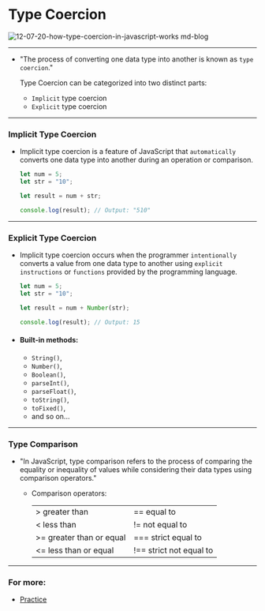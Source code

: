 # Type Coercion 

![12-07-20-how-type-coercion-in-javascript-works md-blog](https://github.com/saidali-ibn-zafar/Deep-JS-Foundations-V3/assets/120341849/e53805a6-2c45-4926-8665-bc332a3b9321)

-----
- "The process of converting one data type into another is known as `type coercion`."

  Type Coercion can be categorized into two distinct parts: 
    - `Implicit` type coercion
    - `Explicit` type coercion
-----
### Implicit Type Coercion
- Implicit type coercion is a feature of JavaScript that `automatically` converts one data type into another during an operation or comparison.
 
  ```js
  let num = 5;
  let str = "10";

  let result = num + str;

  console.log(result); // Output: "510"

  ```
-----
### Explicit Type Coercion
- Implicit type coercion occurs when the programmer `intentionally` converts a value from one data type to another using `explicit instructions` or `functions` provided by the programming language.
 
  ```js
  let num = 5;
  let str = "10";

  let result = num + Number(str);

  console.log(result); // Output: 15

  ```
- #### Built-in methods:
  - `String()`, 
  - `Number()`,
  - `Boolean()`,
  - `parseInt()`,
  - `parseFloat()`,
  - `toString()`, 
  - `toFixed()`,
  -  and so on...
-----
### Type Comparison
- "In JavaScript, type comparison refers to the process of comparing the equality or inequality of values while considering their data types using comparison operators."

  - Comparison operators:

      |          |          |
      |----------|----------|
      | >   greater than | ==  equal to   | 
      | <   less than | !=  not equal to    | 
      | >=   greater than or equal | ===  strict equal to   | 
      | <=   less than or equal | !==  strict not equal to   | 


-----
### For more: 
  - [Practice](../Deep-JS-Foundations,%20V3/coercion.js)
